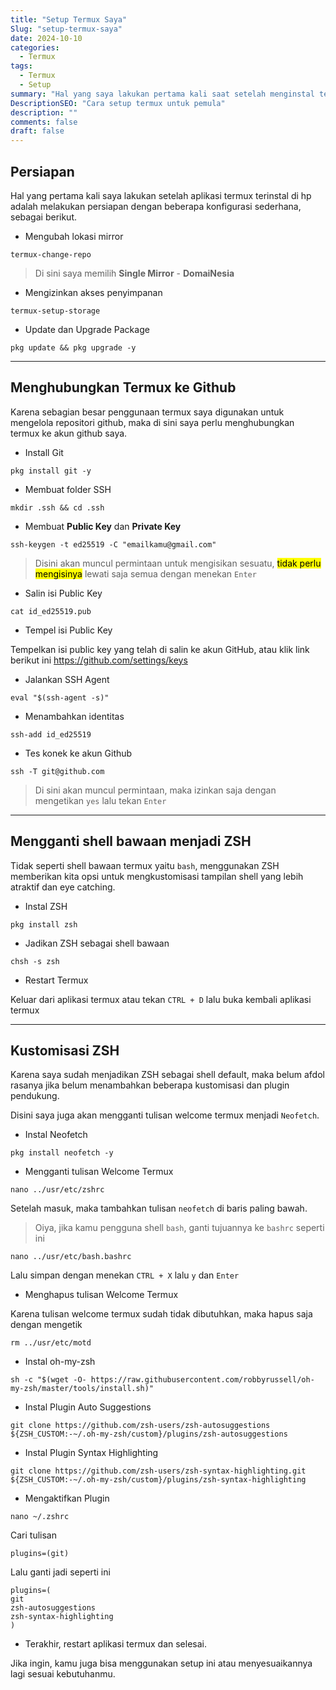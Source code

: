```yaml
---
title: "Setup Termux Saya"
Slug: "setup-termux-saya"
date: 2024-10-10
categories:
  - Termux
tags:
  - Termux
  - Setup
summary: "Hal yang saya lakukan pertama kali saat setelah menginstal termux"
DescriptionSEO: "Cara setup termux untuk pemula"
description: ""
comments: false
draft: false
---
```


## Persiapan

Hal yang pertama kali saya lakukan setelah aplikasi termux terinstal di hp adalah melakukan persiapan dengan beberapa konfigurasi sederhana, sebagai berikut.

- Mengubah lokasi mirror

```shell
termux-change-repo
```

> Di sini saya memilih **Single Mirror** - **DomaiNesia**

- Mengizinkan akses penyimpanan

```shell
termux-setup-storage
```

- Update dan Upgrade Package

```shell
pkg update && pkg upgrade -y
```

---

## Menghubungkan Termux ke Github

Karena sebagian besar penggunaan termux saya digunakan untuk mengelola repositori github, maka di sini saya perlu menghubungkan termux ke akun github saya.

- Install Git

```shell
pkg install git -y
```

- Membuat folder SSH

```shell
mkdir .ssh && cd .ssh
```

- Membuat **Public Key** dan **Private Key**

```shell
ssh-keygen -t ed25519 -C "emailkamu@gmail.com"
```

>  Disini akan muncul permintaan untuk mengisikan sesuatu, <mark>tidak perlu mengisinya</mark> lewati saja semua dengan menekan `Enter`

- Salin isi Public Key

```shell
cat id_ed25519.pub
```

- Tempel isi Public Key

Tempelkan isi public key yang telah di salin ke akun GitHub, atau klik link berikut ini https://github.com/settings/keys

- Jalankan SSH Agent

```shell
eval "$(ssh-agent -s)"
```

- Menambahkan identitas

```shell
ssh-add id_ed25519
```

- Tes konek ke akun Github

```shell
ssh -T git@github.com
```

> Di sini akan muncul permintaan, maka izinkan saja dengan mengetikan `yes` lalu tekan `Enter`

---

## Mengganti shell bawaan menjadi ZSH

Tidak seperti shell bawaan termux yaitu `bash`, menggunakan ZSH memberikan kita opsi untuk mengkustomisasi tampilan shell yang lebih atraktif dan eye catching.

- Instal ZSH

```shell
pkg install zsh
```

- Jadikan ZSH sebagai shell bawaan

```shell
chsh -s zsh
```

- Restart Termux

Keluar dari aplikasi termux atau tekan `CTRL + D` lalu buka kembali aplikasi termux

---

## Kustomisasi ZSH

Karena saya sudah menjadikan ZSH sebagai shell default, maka belum afdol rasanya jika belum menambahkan beberapa kustomisasi dan plugin pendukung.

Disini saya juga akan mengganti tulisan welcome termux menjadi `Neofetch`.

- Instal Neofetch

```shell
pkg install neofetch -y
```

- Mengganti tulisan Welcome Termux

```shell
nano ../usr/etc/zshrc
```

Setelah masuk, maka tambahkan tulisan `neofetch` di baris paling bawah.

> Oiya, jika kamu pengguna shell `bash`, ganti tujuannya ke `bashrc` seperti ini

```shell
nano ../usr/etc/bash.bashrc
```

Lalu simpan dengan menekan `CTRL + X` lalu `y` dan `Enter`

- Menghapus tulisan Welcome Termux

Karena tulisan welcome termux sudah tidak dibutuhkan, maka hapus saja dengan mengetik

```shell
rm ../usr/etc/motd
```

- Instal oh-my-zsh

```shell
sh -c "$(wget -O- https://raw.githubusercontent.com/robbyrussell/oh-my-zsh/master/tools/install.sh)"
```

- Instal Plugin Auto Suggestions

```shell
git clone https://github.com/zsh-users/zsh-autosuggestions ${ZSH_CUSTOM:-~/.oh-my-zsh/custom}/plugins/zsh-autosuggestions
```

- Instal Plugin Syntax Highlighting

```shell
git clone https://github.com/zsh-users/zsh-syntax-highlighting.git ${ZSH_CUSTOM:-~/.oh-my-zsh/custom}/plugins/zsh-syntax-highlighting
```

- Mengaktifkan Plugin

```shell
nano ~/.zshrc
```

Cari tulisan

```shell
plugins=(git)
```

Lalu ganti jadi seperti ini

```shell
plugins=(
git
zsh-autosuggestions
zsh-syntax-highlighting
)
```

- Terakhir, restart aplikasi termux dan selesai.

Jika ingin, kamu juga bisa menggunakan setup ini atau menyesuaikannya lagi sesuai kebutuhanmu.